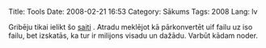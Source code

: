 Title: Tools
Date: 2008-02-21 16:53
Category: Sākums
Tags: 2008
Lang: lv

Gribēju tikai ielikt šo [saiti][1] . Atradu meklējot kā pārkonvertēt uif failu uz iso failu, bet izskatās, ka tur ir milijons visadu un dažādu. Varbūt kādam noder.

  [1]: http://aluigi.altervista.org/mytoolz.htm
